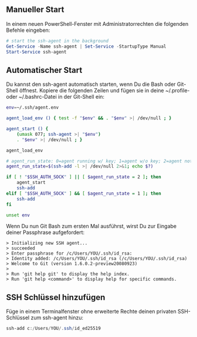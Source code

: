 ## Manueller Start

In einem neuen PowerShell-Fenster mit Administratorrechten die folgenden Befehle eingeben:
```powershell
# start the ssh-agent in the background
Get-Service -Name ssh-agent | Set-Service -StartupType Manual
Start-Service ssh-agent
```
## Automatischer Start

Du kannst den ssh-agent automatisch starten, wenn Du die Bash oder Git-Shell öffnest. Kopiere die folgenden Zeilen und fügen sie in deine ~/.profile- oder ~/.bashrc-Datei in der Git-Shell ein:
```bash
env=~/.ssh/agent.env

agent_load_env () { test -f "$env" && . "$env" >| /dev/null ; }

agent_start () {
    (umask 077; ssh-agent >| "$env")
    . "$env" >| /dev/null ; }

agent_load_env

# agent_run_state: 0=agent running w/ key; 1=agent w/o key; 2=agent not running
agent_run_state=$(ssh-add -l >| /dev/null 2>&1; echo $?)

if [ ! "$SSH_AUTH_SOCK" ] || [ $agent_run_state = 2 ]; then
    agent_start
    ssh-add
elif [ "$SSH_AUTH_SOCK" ] && [ $agent_run_state = 1 ]; then
    ssh-add
fi

unset env
```
Wenn Du nun Git Bash zum ersten Mal ausführst, wirst Du zur Eingabe deiner Passphrase aufgefordert:
```shell
> Initializing new SSH agent...
> succeeded
> Enter passphrase for /c/Users/YOU/.ssh/id_rsa:
> Identity added: /c/Users/YOU/.ssh/id_rsa (/c/Users/YOU/.ssh/id_rsa)
> Welcome to Git (version 1.6.0.2-preview20080923)
>
> Run 'git help git' to display the help index.
> Run 'git help <command>' to display help for specific commands.
```
## SSH Schlüssel hinzufügen

Füge in einem Terminalfenster ohne erweiterte Rechte deinen privaten SSH-Schlüssel zum ssh-agent hinzu:
```powershell
ssh-add c:/Users/YOU/.ssh/id_ed25519
```
